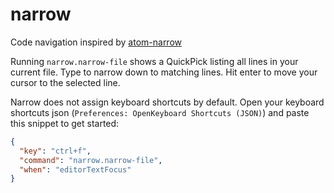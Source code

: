 # narrow

Code navigation inspired by [atom-narrow](https://github.com/t9md/atom-narrow)

Running `narrow.narrow-file` shows a QuickPick listing all lines in your current file. Type to narrow down to matching lines. Hit enter to move your cursor to the selected line.

Narrow does not assign keyboard shortcuts by default.
Open your keyboard shortcuts json (`Preferences: OpenKeyboard Shortcuts (JSON)`) and paste this snippet to get started:

```json
{
  "key": "ctrl+f",
  "command": "narrow.narrow-file",
  "when": "editorTextFocus"
}
```
